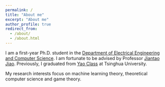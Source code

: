 ```yaml
---
permalink: /
title: "About me"
excerpt: "About me"
author_profile: true
redirect_from: 
  - /about/
  - /about.html
---
```


I am a first-year Ph.D. student in the [Department of Electrical Engineering and Computer Science](https://eecs.berkeley.edu/). I am fortunate to be advised by Professor [Jiantao Jiao](https://people.eecs.berkeley.edu/~jiantao/). Previously, I graduated from [Yao Class](https://iiis.tsinghua.edu.cn/en/yaoclass/) at Tsinghua University.

My research interests focus on machine learning theory, theoretical computer science and game theory.